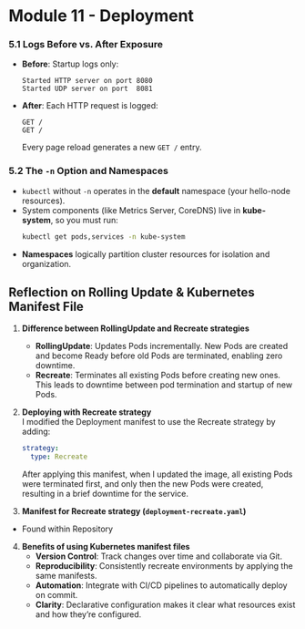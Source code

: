# Module 11 - Deployment

### 5.1 Logs Before vs. After Exposure
- **Before**: Startup logs only:
  ```
  Started HTTP server on port 8080
  Started UDP server on port  8081
  ```
- **After**: Each HTTP request is logged:
  ```
  GET /
  GET /
  ```
  Every page reload generates a new `GET /` entry.

### 5.2 The `-n` Option and Namespaces
- `kubectl` without `-n` operates in the **default** namespace (your hello-node resources).
- System components (like Metrics Server, CoreDNS) live in **kube-system**, so you must run:
  ```bash
  kubectl get pods,services -n kube-system
  ```
- **Namespaces** logically partition cluster resources for isolation and organization.


## Reflection on Rolling Update & Kubernetes Manifest File

1. **Difference between RollingUpdate and Recreate strategies**  
   - **RollingUpdate**: Updates Pods incrementally. New Pods are created and become Ready before old Pods are terminated, enabling zero downtime.  
   - **Recreate**: Terminates all existing Pods before creating new ones. This leads to downtime between pod termination and startup of new Pods.

2. **Deploying with Recreate strategy**  
   I modified the Deployment manifest to use the Recreate strategy by adding:
   ```yaml
   strategy:
     type: Recreate
   ```
   After applying this manifest, when I updated the image, all existing Pods were terminated first, and only then the new Pods were created, resulting in a brief downtime for the service.

3. **Manifest for Recreate strategy (`deployment-recreate.yaml`)**  
  - Found within Repository

4. **Benefits of using Kubernetes manifest files**  
   - **Version Control**: Track changes over time and collaborate via Git.  
   - **Reproducibility**: Consistently recreate environments by applying the same manifests.  
   - **Automation**: Integrate with CI/CD pipelines to automatically deploy on commit.  
   - **Clarity**: Declarative configuration makes it clear what resources exist and how they’re configured.  


